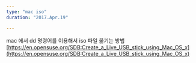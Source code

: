 ```yaml
---
type: "mac iso"
duration: "2017.Apr.19"

---
```


mac 에서 dd 명령어를 이용해서 iso 파일 옮기는 방법
[https://en.opensuse.org/SDB:Create_a_Live_USB_stick_using_Mac_OS_x](https://en.opensuse.org/SDB:Create_a_Live_USB_stick_using_Mac_OS_x)
